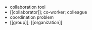 - collaboration tool
- [[collaborator]]; co-worker; colleague
- coordination problem
- [[group]]; [[organization]]
